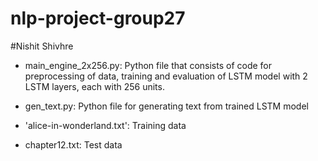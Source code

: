 # nlp-project-group27

#Nishit Shivhre

- main_engine_2x256.py: Python file that consists of code for preprocessing of data, training and evaluation of LSTM model with 2 LSTM layers, each with 256 units.

- gen_text.py: Python file for generating text from trained LSTM model

- 'alice-in-wonderland.txt': Training data

- chapter12.txt: Test data
